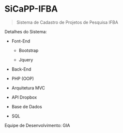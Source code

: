 # SiCaPP-IFBA
> Sistema de Cadastro de Projetos de Pesquisa IFBA

Detalhes do Sistema:

* Font-End

  - Bootstrap

  - Jquery

* Back-End

 - PHP (OOP)

 - Arquitetura MVC

 - API Dropbox

* Base de Dados

 - SQL


Equipe de Desenvolvimento: GIA
